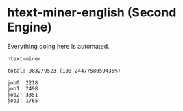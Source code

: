 # htext-miner-english (Second Engine)

Everything doing here is automated.

```
htext-miner

total: 9832/9523 (103.2447758059435%)

job0: 2218
job1: 2498
job2: 3351
job3: 1765
```